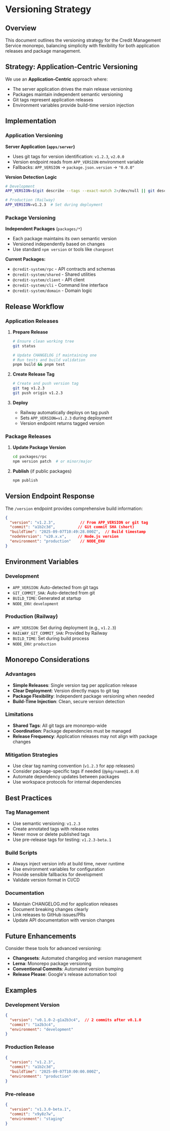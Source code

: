 # Versioning Strategy

## Overview

This document outlines the versioning strategy for the Credit Management Service monorepo, balancing simplicity with flexibility for both application releases and package management.

## Strategy: Application-Centric Versioning

We use an **Application-Centric** approach where:
- The server application drives the main release versioning
- Packages maintain independent semantic versioning
- Git tags represent application releases
- Environment variables provide build-time version injection

## Implementation

### Application Versioning

**Server Application (`apps/server`)**
- Uses git tags for version identification: `v1.2.3`, `v2.0.0`
- Version endpoint reads from `APP_VERSION` environment variable
- Fallbacks: `APP_VERSION` → `package.json.version` → `"0.0.0"`

**Version Detection Logic**
```bash
# Development
APP_VERSION=$(git describe --tags --exact-match 2>/dev/null || git describe --tags 2>/dev/null || echo 'dev-0.0.0')

# Production (Railway)
APP_VERSION=v1.2.3  # Set during deployment
```

### Package Versioning

**Independent Packages** (`packages/*`)
- Each package maintains its own semantic version
- Versioned independently based on changes
- Use standard `npm version` or tools like `changeset`

**Current Packages:**
- `@credit-system/rpc` - API contracts and schemas
- `@credit-system/shared` - Shared utilities
- `@credit-system/client` - API client
- `@credit-system/cli` - Command line interface
- `@credit-system/domain` - Domain logic

## Release Workflow

### Application Releases

1. **Prepare Release**
   ```bash
   # Ensure clean working tree
   git status
   
   # Update CHANGELOG if maintaining one
   # Run tests and build validation
   pnpm build && pnpm test
   ```

2. **Create Release Tag**
   ```bash
   # Create and push version tag
   git tag v1.2.3
   git push origin v1.2.3
   ```

3. **Deploy**
   - Railway automatically deploys on tag push
   - Sets `APP_VERSION=v1.2.3` during deployment
   - Version endpoint returns tagged version

### Package Releases

1. **Update Package Version**
   ```bash
   cd packages/rpc
   npm version patch  # or minor/major
   ```

2. **Publish** (if public packages)
   ```bash
   npm publish
   ```

## Version Endpoint Response

The `/version` endpoint provides comprehensive build information:

```json
{
  "version": "v1.2.3",           // From APP_VERSION or git tag
  "commit": "a1b2c3d",          // Git commit SHA (short)
  "buildTime": "2025-09-07T10:49:28.000Z",  // Build timestamp
  "nodeVersion": "v20.x.x",     // Node.js version
  "environment": "production"    // NODE_ENV
}
```

## Environment Variables

### Development
- `APP_VERSION`: Auto-detected from git tags
- `GIT_COMMIT_SHA`: Auto-detected from git
- `BUILD_TIME`: Generated at startup
- `NODE_ENV`: `development`

### Production (Railway)
- `APP_VERSION`: Set during deployment (e.g., `v1.2.3`)
- `RAILWAY_GIT_COMMIT_SHA`: Provided by Railway
- `BUILD_TIME`: Set during build process
- `NODE_ENV`: `production`

## Monorepo Considerations

### Advantages
- **Simple Releases**: Single version tag per application release
- **Clear Deployment**: Version directly maps to git tag
- **Package Flexibility**: Independent package versioning when needed
- **Build-Time Injection**: Clean, secure version detection

### Limitations
- **Shared Tags**: All git tags are monorepo-wide
- **Coordination**: Package dependencies must be managed
- **Release Frequency**: Application releases may not align with package changes

### Mitigation Strategies
- Use clear tag naming convention (`v1.2.3` for app releases)
- Consider package-specific tags if needed (`@pkg/name@1.0.0`)
- Automate dependency updates between packages
- Use workspace protocols for internal dependencies

## Best Practices

### Tag Management
- Use semantic versioning: `v1.2.3`
- Create annotated tags with release notes
- Never move or delete published tags
- Use pre-release tags for testing: `v1.2.3-beta.1`

### Build Scripts
- Always inject version info at build time, never runtime
- Use environment variables for configuration
- Provide sensible fallbacks for development
- Validate version format in CI/CD

### Documentation
- Maintain CHANGELOG.md for application releases
- Document breaking changes clearly
- Link releases to GitHub issues/PRs
- Update API documentation with version changes

## Future Enhancements

Consider these tools for advanced versioning:
- **Changesets**: Automated changelog and version management
- **Lerna**: Monorepo package versioning
- **Conventional Commits**: Automated version bumping
- **Release Please**: Google's release automation tool

## Examples

### Development Version
```json
{
  "version": "v0.1.0-2-g1a2b3c4",  // 2 commits after v0.1.0
  "commit": "1a2b3c4",
  "environment": "development"
}
```

### Production Release
```json
{
  "version": "v1.2.3",
  "commit": "a1b2c3d",
  "buildTime": "2025-09-07T10:00:00.000Z",
  "environment": "production"
}
```

### Pre-release
```json
{
  "version": "v1.3.0-beta.1",
  "commit": "x9y8z7w",
  "environment": "staging"
}
```